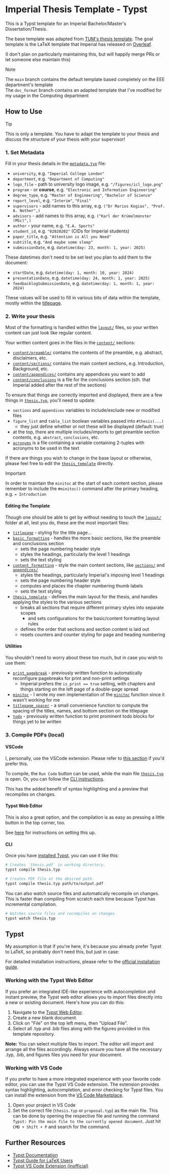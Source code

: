 # Imperial Thesis Template - Typst

This is a Typst template for an Imperial Bachelor/Master's Dissertation/Thesis.

The base template was adapted from [TUM's thesis template](https://github.com/ls1intum/thesis-template-typst). The goal template is the LaTeX template that Imperial has released on [Overleaf](https://www.overleaf.com/latex/templates/meng-beng-msc-report-template-eee-imperial-college-london-v1-dot-2-0/qtkpngktpwpw).

(I don't plan on particularly maintaining this, but will happily merge PRs or let someone else maintain this)

>[!NOTE]
> The `main` branch contains the default template based completely on the EEE department's template\
> The `doc_format` branch contains an adapted template that I've modified for my usage in the Computing department

## How to Use

>[!TIP]
>This is only a template. You have to adapt the template to your thesis and discuss the structure of your thesis with your supervisor!

### 1. Set Metadata

Fill in your thesis details in the [`metadata.typ`](/metadata.typ) file: 
- `university`, e.g. `"Imperial College London"`
- `department`, e.g. `"Department of Computing"`
- `logo_file` - path to university logo image, e.g. `"/figures/icl_logo.png"`
- `program` - or **course**, e.g. `"Electronic and Information Engineering"`
- `degree_type`, e.g. `"Master of Engineering"`, `"Bachelor of Science"`
- `report_level`, e.g. `"Interim"`, `"Final"`
- `supervisors` - add names to this array, e.g. `("Dr Marios Kogias", "Prof. A. Nother",)`
- `advisors` - add names to this array, e.g. `("Karl der Krümelmonster (MSc)",)`
- `author` - your name, e.g. `"E.A. Sports"`
- `student_id`, e.g. `"02020202"` (CIDs for Imperial students)
- `paper_title`, e.g. `"Attention is All you Need"`
- `subtitle`, e.g. `"And maybe some sleep"`
- `submissionDate`, e.g. `datetime(day: 23, month: 1, year: 2025)`

These datetimes don't need to be set lest you plan to add them to the document:
- `startDate`, e.g. `datetime(day: 1, month: 10, year: 2024)`
- `presentationDate`, e.g. `datetime(day: 24, month: 1, year: 2025)`
- `feedbacklogSubmissionDate`, e.g. `datetime(day: 1, month: 1, year: 2024)`

These values will be used to fill in various bits of data within the template, mostly within the [titlepage](/layout/titlepage.typ).

### 2. Write your thesis

Most of the formatting is handled within the [`layout/`](/layout/) files, so your written content can just look like regular content.

Your written content goes in the files in the [`content/`](/content/) sections:

- [`content/preamble/`](/content/preamble/) contains the contents of the preamble, e.g. abstract, disclaimers, etc.
- [`content/sections/`](/content/sections/) contains the main content sections, e.g. Introduction, Background, etc.
- [`content/appendices/`](/content/appendices/) contains any appendices you want to add
- [`content/conclusions`](/content/conclusions.typ) is a file for the conclusions section (sth. that Imperial added after the rest of the sections)

To ensure that things are correctly imported and displayed, there are a few things in [`thesis.typ`](/thesis.typ), you'll need to update:
- `sections` and `appendices` variables to include/exclude new or modified files
- `figure_list` and `table_list` boolean variables passed into `#thesis(...)`
  - they just define whether or not these will be displayed (default: true)
- at the top, there are multiple includes/imports to get preamble section contents, e.g. `abstract`, `conclusions`, etc.
- [`acronyms`](/content/preamble/acronyms.typ) is a file containing a variable containing 2-tuples with acronyms to be used in the text

If there are things you wish to change in the base layout or otherwise, please feel free to edit the [`thesis_template`](/layout/thesis_template.typ) directly.

>[!IMPORTANT]
> In order to maintain the `minitoc` at the start of each content section, please remember to include the `#minitoc()` command after the primary heading, e.g. `= Introduction`

#### Editing the Template

Though one _should_ be able to get by without needing to touch the [`layout/`](/layout/) folder at all, lest you do, these are the most important files:

- [`titlepage`](/layout/titlepage.typ) - styling for the title page...
- [`basic_formatting`](/layout/basic_formatting.typ) - handles the more basic sections, like the preamble and conclusions section
  - sets the page numbering header style
  - styles the headings, particularly the level 1 headings
  - sets the text styling
- [`content_formatting`](/layout/content_formatting.typ) - style the main content sections, like [`sections/`](/content/sections/) and [`appendices/`](/content/appendices/)
  - styles the headings, particularly Imperial's imposing level 1 headings
  - sets the page numbering header style
  - computes and places the chapter numbering thumb labels
  - sets the text styling
- [`thesis_template`](/layout/thesis_template.typ) - defines the main layout for the thesis, and handles applying the styles to the various sections
  - breaks all sections that require different primary styles into separate scopes
    - and sets configurations for the basic/content formatting layout rules
  - defines the order that sections and section content is laid out
  - resets counters and counter styling for page and heading numbering

#### Utilities

You shouldn't need to worry about these too much, but in case you wish to use them:

- [`print_pagebreak`](/utils/print_pagebreak.typ) - previously written function to automatically reconfigure pagebreaks for print and non-print settings
  - Imperial prefers the `is_print == true` setting, with chapters and things starting on the left page of a double-page spread
- [`minitoc`](/utils/minitoc.typ) - I wrote my own implementation of the [`minitoc`](https://typst.app/universe/package/minitoc/) function since it wasn't working for me
- [`titlepage_spacer`](/utils/titlepage_spacer.typ) - a small convenience function to compute the spacing of the titles, names, and bottom section on the titlepage
- [`todo`](/utils/todo.typ) - previously written function to print prominent todo blocks for things yet to be written

### 3. Compile PDFs (local)

#### VSCode

I, personally, use the VSCode extension. Please refer to [this section](#working-with-vs-code) if you'd prefer this.

To compile, the `Run Code` button can be used, while the main file [`thesis.typ`](/thesis.typ) is open. Or, you can follow the [CLI instructions](#cli).

This has the added benefit of syntax highlighting and a preview that recompiles on changes.

#### Typst Web Editor

This is also a great option, and the compilation is as easy as pressing a little button in the top corner, too.

See [here](#working-with-the-typst-web-editor) for instructions on setting this up.

#### CLI

<!-- Slightly modify this section from original TUM README -->

Once you have [installed Typst](https://github.com/typst/typst), you can use it like this:
```sh
# Creates `thesis.pdf` in working directory.
typst compile thesis.typ

# Creates PDF file at the desired path.
typst compile thesis.typ path/to/output.pdf
```

You can also watch source files and automatically recompile on changes. This is
faster than compiling from scratch each time because Typst has incremental
compilation.
```sh
# Watches source files and recompiles on changes.
typst watch thesis.typ
```

## Typst

My assumption is that if you're here, it's because you already prefer Typst to LaTeX, so probably don't need this, but just in case:

For detailed installation instructions, please refer to the [official installation guide](https://github.com/typst/typst).

<!-- Keep these sections from original TUM README -->

### Working with the Typst Web Editor

If you prefer an integrated IDE-like experience with autocompletion and instant preview, the Typst web editor allows you to import files directly into a new or existing document. Here's how you can do this:

1. Navigate to the [Typst Web Editor](https://typst.app/).
2. Create a new blank document.
3. Click on "File" on the top left menu, then "Upload File".
4. Select all .typ and .bib files along with the figures provided in this template repository.

**Note:** You can select multiple files to import. The editor will import and arrange all the files accordingly. Always ensure you have all the necessary .typ, .bib, and figures files you need for your document.

### Working with VS Code

If you prefer to have a more integrated experience with your favorite code editor, you can use the Typst VS Code extension. The extension provides syntax highlighting, autocompletion, and error checking for Typst files. You can install the extension from the [VS Code Marketplace](https://marketplace.visualstudio.com/items?itemName=nvarner.typst-lsp).

1. Open your project in VS Code
2. Set the correct file (`thesis.typ` or `proposal.typ`) as the main file. This can be done by opening the respective file and running the command `Typst: Pin the main file to the currently opened document`. Just hit `CMD + Shift + P` and search for the command.

## Further Resources

- [Typst Documentation](https://typst.app/docs/)
- [Typst Guide for LaTeX Users](https://typst.app/docs/guides/guide-for-latex-users/)
- [Typst VS Code Extension (inofficial)](https://marketplace.visualstudio.com/items?itemName=nvarner.typst-lsp)
